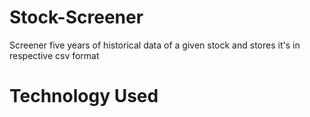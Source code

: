 # Stock-Screener
Screener five years of historical data of a given stock and stores it's in respective csv format

# Technology Used

